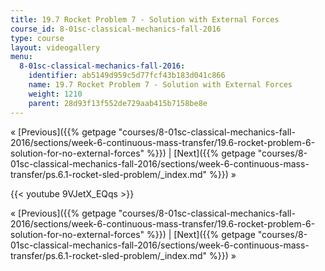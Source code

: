 ```yaml
---
title: 19.7 Rocket Problem 7 - Solution with External Forces
course_id: 8-01sc-classical-mechanics-fall-2016
type: course
layout: videogallery
menu:
  8-01sc-classical-mechanics-fall-2016:
    identifier: ab5149d959c5d77fcf43b183d041c866
    name: 19.7 Rocket Problem 7 - Solution with External Forces
    weight: 1210
    parent: 28d93f13f552de729aab415b7158be8e
---
```

« [Previous]({{% getpage "courses/8-01sc-classical-mechanics-fall-2016/sections/week-6-continuous-mass-transfer/19.6-rocket-problem-6-solution-for-no-external-forces" %}}) | [Next]({{% getpage "courses/8-01sc-classical-mechanics-fall-2016/sections/week-6-continuous-mass-transfer/ps.6.1-rocket-sled-problem/_index.md" %}}) »

{{< youtube 9VJetX\_EQqs >}}

« [Previous]({{% getpage "courses/8-01sc-classical-mechanics-fall-2016/sections/week-6-continuous-mass-transfer/19.6-rocket-problem-6-solution-for-no-external-forces" %}}) | [Next]({{% getpage "courses/8-01sc-classical-mechanics-fall-2016/sections/week-6-continuous-mass-transfer/ps.6.1-rocket-sled-problem/_index.md" %}}) »